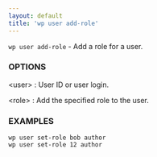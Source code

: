 ```yaml
---
layout: default
title: 'wp user add-role'
---
```


`wp user add-role` - Add a role for a user.

### OPTIONS

&lt;user&gt;
: User ID or user login.

&lt;role&gt;
: Add the specified role to the user.

### EXAMPLES

    wp user set-role bob author
    wp user set-role 12 author

